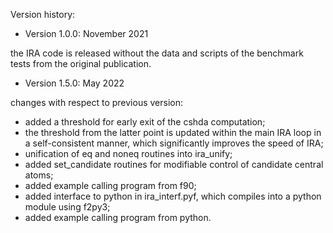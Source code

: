 Version history:

 - Version 1.0.0: November 2021

 the IRA code is released without the data and scripts of the benchmark tests
 from the original publication. 
 
 
 - Version 1.5.0: May 2022
 
 changes with respect to previous version:
  - added a threshold for early exit of the cshda computation;
  - the threshold from the latter point is updated within the main IRA loop in a self-consistent manner, which significantly improves the speed of IRA;
  - unification of eq and noneq routines into ira_unify;
  - added set_candidate routines for modifiable control of candidate central atoms;
  - added example calling program from f90;
  - added interface to python in ira_interf.pyf, which compiles into a python module using f2py3;
  - added example calling program from python.
